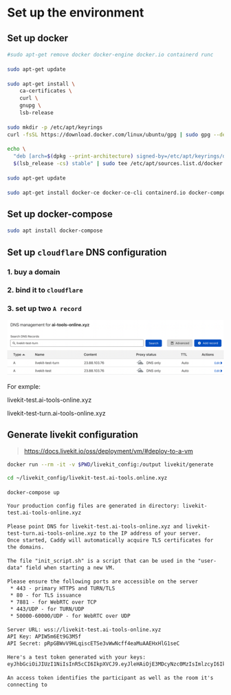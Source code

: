 # Set up the environment

## Set up docker
```bash
#sudo apt-get remove docker docker-engine docker.io containerd runc

sudo apt-get update

sudo apt-get install \
    ca-certificates \
    curl \
    gnupg \
    lsb-release

sudo mkdir -p /etc/apt/keyrings
curl -fsSL https://download.docker.com/linux/ubuntu/gpg | sudo gpg --dearmor -o /etc/apt/keyrings/docker.gpg

echo \
  "deb [arch=$(dpkg --print-architecture) signed-by=/etc/apt/keyrings/docker.gpg] https://download.docker.com/linux/ubuntu \
  $(lsb_release -cs) stable" | sudo tee /etc/apt/sources.list.d/docker.list > /dev/null

sudo apt-get update

sudo apt-get install docker-ce docker-ce-cli containerd.io docker-compose-plugin
```

## Set up docker-compose
```bash
sudo apt install docker-compose
```

## Set up `cloudflare` DNS configuration
### 1. buy a domain
### 2. bind it to `cloudflare`
### 3. set up two `A record`
![](images/1.setup_two_a_records.png)

For exmple:

livekit-test.ai-tools-online.xyz

livekit-test-turn.ai-tools-online.xyz


## Generate livekit configuration
> https://docs.livekit.io/oss/deployment/vm/#deploy-to-a-vm

```bash
docker run --rm -it -v $PWD/livekit_config:/output livekit/generate
```

```bash
cd ~/livekit_config/livekit-test.ai-tools.online.xyz

docker-compose up
```

```
Your production config files are generated in directory: livekit-test.ai-tools-online.xyz

Please point DNS for livekit-test.ai-tools-online.xyz and livekit-test-turn.ai-tools-online.xyz to the IP address of your server.
Once started, Caddy will automatically acquire TLS certificates for the domains.

The file "init_script.sh" is a script that can be used in the "user-data" field when starting a new VM.

Please ensure the following ports are accessible on the server
 * 443 - primary HTTPS and TURN/TLS
 * 80 - for TLS issuance
 * 7881 - for WebRTC over TCP
 * 443/UDP - for TURN/UDP
 * 50000-60000/UDP - for WebRTC over UDP

Server URL: wss://livekit-test.ai-tools-online.xyz
API Key: APIW5m6Et9G3M5f
API Secret: pRpGBWvV9HLqiscETSe3vWwNcff4eaMuAAEHxHlG1seC

Here's a test token generated with your keys: 
eyJhbGciOiJIUzI1NiIsInR5cCI6IkpXVCJ9.eyJleHAiOjE3MDcyNzc0MzIsImlzcyI6IkFQSVc1bTZFdDlHM001ZiIsImp0aSI6InRvbnlfc3RhcmsiLCJuYW1lIjoiVG9ueSBTdGFyayIsIm5iZiI6MTY3MTI3NzQzMiwic3ViIjoidG9ueV9zdGFyayIsInZpZGVvIjp7InJvb20iOiJzdGFyay10b3dlciIsInJvb21Kb2luIjp0cnVlfX0.zgwgI1Omj6v1gWozGaz0foLr4J3K2AG4b0L4yo7PN4o

An access token identifies the participant as well as the room it's connecting to
```

<!-- ## Install nginx
```bash
apt install nginx -y
```

## Generate SSL keys by using Let's Encrypt

```bash
apt install snapd
snap install --classic certbot
ln -s /snap/bin/certbot /usr/bin/certbot

certbot certonly --nginx
```

You'll get two files for one url:
```
Certificate is saved at: /etc/letsencrypt/live/livekit-test-turn.ai-tools-online.xyz/fullchain.pem

Key is saved at:         /etc/letsencrypt/live/livekit-test-turn.ai-tools-online.xyz/privkey.pem
```

## Install and config nginx
```bash
apt install nginx -y

cd /etc/nginx

vim nginx.conf
```

```
        server {
            listen 80 default_server;
            return 301 https://$host$request_uri;
        }

        server {
            listen 443 ssl;
            server_name livekit-test.ai-tools.online.xyz;

            ssl_certificate      /etc/letsencrypt/live/bbs.ai-tools-online.xyz/fullchain.pem;
            ssl_certificate_key  /etc/letsencrypt/live/bbs.ai-tools-online.xyz/privkey.pem;

            ssl_session_cache    shared:SSL:1m;
            ssl_session_timeout  5m;

            location / {
                #proxy_pass http://144.202.109.163:8088/;
                proxy_pass http://127.0.0.1:8088/;
                #proxy_set_header Host $http_host;
                #proxy_set_header X-Real-IP $remote_addr;
                #proxy_set_header X-Forwarded-For $proxy_add_x_forwarded_for;
                #proxy_set_header X-Forwarded-Proto $scheme;
            }
        }

``` -->
